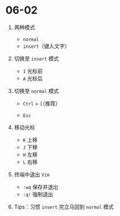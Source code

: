 # 06-02

1. 两种模式

   - `normal`
   - `insert`（键入文字）

2. 切换至 `insert` 模式

   - `I` 光标前
   - `A` 光标后

3. 切换至 `normal` 模式

   - `Ctrl` + `[`（推荐）

   - `Esc`

4. 移动光标
   - `K` 上移
   - `J` 下移
   - `H` 左移
   - `L` 右移

5. 终端中退出 `Vim`

   - `:wq` 保存并退出
   - `:q!` 强制退出

6. Tips：习惯 `insert` 完立马回到 `normal` 模式

